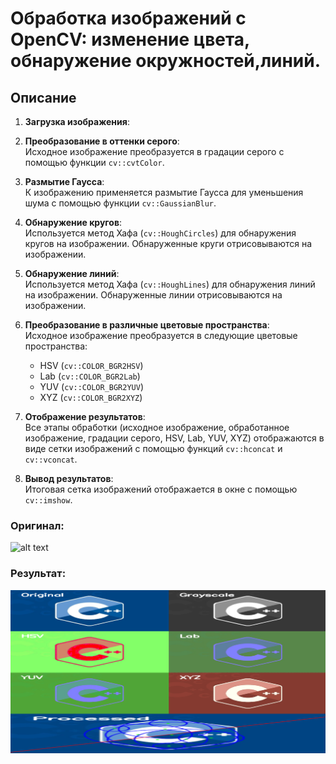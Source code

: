 # Обработка изображений с OpenCV: изменение цвета, обнаружение окружностей,линий.
## Описание
1. **Загрузка изображения**:  

2. **Преобразование в оттенки серого**:  
   Исходное изображение преобразуется в градации серого с помощью функции `cv::cvtColor`.

3. **Размытие Гаусса**:  
   К изображению применяется размытие Гаусса для уменьшения шума с помощью функции `cv::GaussianBlur`.

4. **Обнаружение кругов**:  
   Используется метод Хафа (`cv::HoughCircles`) для обнаружения кругов на изображении. Обнаруженные круги отрисовываются на изображении.

5. **Обнаружение линий**:  
   Используется метод Хафа (`cv::HoughLines`) для обнаружения линий на изображении. Обнаруженные линии отрисовываются на изображении.

6. **Преобразование в различные цветовые пространства**:  
   Исходное изображение преобразуется в следующие цветовые пространства:
   - HSV (`cv::COLOR_BGR2HSV`)
   - Lab (`cv::COLOR_BGR2Lab`)
   - YUV (`cv::COLOR_BGR2YUV`)
   - XYZ (`cv::COLOR_BGR2XYZ`)

7. **Отображение результатов**:  
   Все этапы обработки (исходное изображение, обработанное изображение, градации серого, HSV, Lab, YUV, XYZ) отображаются в виде сетки изображений с помощью функций `cv::hconcat` и `cv::vconcat`.

8. **Вывод результатов**:  
   Итоговая сетка изображений отображается в окне с помощью `cv::imshow`.


### Оригинал:
![alt text](image.webp)

### Результат:
![alt text](image.png)
